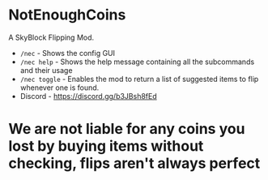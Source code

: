 # NotEnoughCoins

A SkyBlock Flipping Mod.

- `/nec` - Shows the config GUI
- `/nec help` - Shows the help message containing all the subcommands and their usage
- `/nec toggle` - Enables the mod to return a list of suggested items to flip whenever one is found.
- Discord - https://discord.gg/b3JBsh8fEd

# We are not liable for any coins you lost by buying items without checking, flips aren't always perfect
